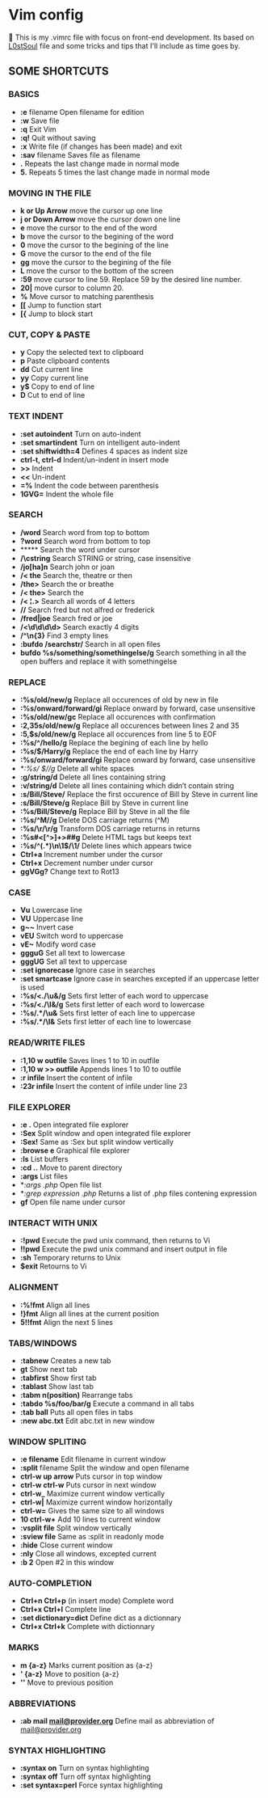 # Vim config
:cherries: This is my .vimrc file with focus on front-end development. Its based on [L0stSoul](https://github.com/L0stSoul) file and some tricks and tips that I'll include as time goes by.

## SOME SHORTCUTS
### BASICS
- **:e** filename	Open filename for edition
- **:w**	Save file
- **:q**	Exit Vim
- **:q!**	Quit without saving
- **:x**	Write file (if changes has been made) and exit
- **:sav** filename	Saves file as filename
- **.**	Repeats the last change made in normal mode
- **5.**	Repeats 5 times the last change made in normal mode

### MOVING IN THE FILE
- **k or Up Arrow**	move the cursor up one line
- **j or Down Arrow**	move the cursor down one line
- **e**	move the cursor to the end of the word
- **b**	move the cursor to the begining of the word
- **0** move the cursor to the begining of the line
- **G**	move the cursor to the end of the file
- **gg**	move the cursor to the begining of the file
- **L** move the cursor to the bottom of the screen
- **:59**	move cursor to line 59. Replace 59 by the desired line number.
- **20|**	move cursor to column 20.
- **%**	Move cursor to matching parenthesis
- **[[**	Jump to function start
- **[{**	Jump to block start

### CUT, COPY & PASTE
- **y**	Copy the selected text to clipboard
- **p**	Paste clipboard contents
- **dd**	Cut current line
- **yy**	Copy current line
- **y$**	Copy to end of line
- **D**	Cut to end of line

### TEXT INDENT
- **:set autoindent**	Turn on auto-indent
- **:set smartindent**	Turn on intelligent auto-indent
- **:set shiftwidth=4**	Defines 4 spaces as indent size
- **ctrl-t, ctrl-d**	Indent/un-indent in insert mode
- **>>**	Indent
- **<<**	Un-indent
- **=%**	Indent the code between parenthesis
- **1GVG=**	Indent the whole file

### SEARCH
- **/word**	Search word from top to bottom
- **?word**	Search word from bottom to top
- *****	Search the word under cursor
- **/\cstring**	Search STRING or string, case insensitive
- **/jo[ha]n**	Search john or joan
- **/\< the**	Search the, theatre or then
- **/the\>**	Search the or breathe
- **/\< the\>**	Search the
- **/\< ¦.\>**	Search all words of 4 letters
- **/\/**	Search fred but not alfred or frederick
- **/fred\|joe**	Search fred or joe
- **/\<\d\d\d\d\>**	Search exactly 4 digits
- **/^\n\{3}**	Find 3 empty lines
- **:bufdo /searchstr/**	Search in all open files
- **bufdo %s/something/somethingelse/g**	Search something in all the open buffers and replace it with somethingelse

### REPLACE
- **:%s/old/new/g**	Replace all occurences of old by new in file
- **:%s/onward/forward/gi**	Replace onward by forward, case unsensitive
- **:%s/old/new/gc**	Replace all occurences with confirmation
- **:2,35s/old/new/g**	Replace all occurences between lines 2 and 35
- **:5,$s/old/new/g**	Replace all occurences from line 5 to EOF
- **:%s/^/hello/g**	Replace the begining of each line by hello
- **:%s/$/Harry/g**	Replace the end of each line by Harry
- **:%s/onward/forward/gi**	Replace onward by forward, case unsensitive
- **:%s/ *$//g**	Delete all white spaces
- **:g/string/d**	Delete all lines containing string
- **:v/string/d**	Delete all lines containing which didn’t contain string
- **:s/Bill/Steve/**	Replace the first occurence of Bill by Steve in current line
- **:s/Bill/Steve/g**	Replace Bill by Steve in current line
- **:%s/Bill/Steve/g**	Replace Bill by Steve in all the file
- **:%s/^M//g**	Delete DOS carriage returns (^M)
- **:%s/\r/\r/g**	Transform DOS carriage returns in returns
- **:%s#<[^>]\+>##g**	Delete HTML tags but keeps text
- **:%s/^\(.*\)\n\1$/\1/**	Delete lines which appears twice
- **Ctrl+a**	Increment number under the cursor
- **Ctrl+x**	Decrement number under cursor
- **ggVGg?**	Change text to Rot13

### CASE
- **Vu**	Lowercase line
- **VU**	Uppercase line
- **g~~**	Invert case
- **vEU**	Switch word to uppercase
- **vE~**	Modify word case
- **ggguG**	Set all text to lowercase
- **gggUG**	Set all text to uppercase
- **:set ignorecase**	Ignore case in searches
- **:set smartcase**	Ignore case in searches excepted if an uppercase letter is used
- **:%s/\<./\u&/g**	Sets first letter of each word to uppercase
- **:%s/\<./\l&/g**	Sets first letter of each word to lowercase
- **:%s/.*/\u&**	Sets first letter of each line to uppercase
- **:%s/.*/\l&**	Sets first letter of each line to lowercase

### READ/WRITE FILES
- **:1,10 w outfile**	Saves lines 1 to 10 in outfile
- **:1,10 w >> outfile**	Appends lines 1 to 10 to outfile
- **:r infile**	Insert the content of infile
- **:23r infile**	Insert the content of infile under line 23

### FILE EXPLORER
- **:e .**	Open integrated file explorer
- **:Sex**	Split window and open integrated file explorer
- **:Sex!**	Same as :Sex but split window vertically
- **:browse e**	Graphical file explorer
- **:ls**	List buffers
- **:cd ..**	Move to parent directory
- **:args**	List files
- **:args *.php**	Open file list
- **:grep expression *.php**	Returns a list of .php files contening expression
- **gf**	Open file name under cursor

### INTERACT WITH UNIX
- **:!pwd**	Execute the pwd unix command, then returns to Vi
- **!!pwd**	Execute the pwd unix command and insert output in file
- **:sh**	Temporary returns to Unix
- **$exit**	Retourns to Vi

### ALIGNMENT
- **:%!fmt**	Align all lines
- **!}fmt**	Align all lines at the current position
- **5!!fmt**	Align the next 5 lines

### TABS/WINDOWS
- **:tabnew**	Creates a new tab
- **gt**	Show next tab
- **:tabfirst**	Show first tab
- **:tablast**	Show last tab
- **:tabm n(position)**	Rearrange tabs
- **:tabdo %s/foo/bar/g**	Execute a command in all tabs
- **:tab ball**	Puts all open files in tabs
- **:new abc.txt**	Edit abc.txt in new window

### WINDOW SPLITING
- **:e filename**	Edit filename in current window
- **:split** filename	Split the window and open filename
- **ctrl-w up arrow**	Puts cursor in top window
- **ctrl-w ctrl-w**	Puts cursor in next window
- **ctrl-w_**	Maximize current window vertically
- **ctrl-w|**	Maximize current window horizontally
- **ctrl-w=**	Gives the same size to all windows
- **10 ctrl-w+**	Add 10 lines to current window
- **:vsplit file**	Split window vertically
- **:sview file**	Same as :split in readonly mode
- **:hide**	Close current window
- **:­nly**	Close all windows, excepted current
- **:b 2**	Open #2 in this window

### AUTO-COMPLETION
- **Ctrl+n Ctrl+p** (in insert mode)	Complete word
- **Ctrl+x Ctrl+l**	Complete line
- **:set dictionary=dict**	Define dict as a dictionnary
- **Ctrl+x Ctrl+k**	Complete with dictionnary

### MARKS
- **m {a-z}**	Marks current position as {a-z}
- **' {a-z}**	Move to position {a-z}
- **''**	Move to previous position

### ABBREVIATIONS
- **:ab mail mail@provider.org**	Define mail as abbreviation of mail@provider.org

### SYNTAX HIGHLIGHTING
- **:syntax on**	Turn on syntax highlighting
- **:syntax off**	Turn off syntax highlighting
- **:set syntax=perl**	Force syntax highlighting

